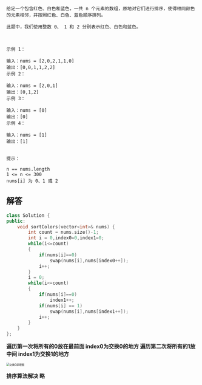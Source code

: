 ```
给定一个包含红色、白色和蓝色，一共 n 个元素的数组，原地对它们进行排序，使得相同颜色的元素相邻，并按照红色、白色、蓝色顺序排列。

此题中，我们使用整数 0、 1 和 2 分别表示红色、白色和蓝色。

 

示例 1：

输入：nums = [2,0,2,1,1,0]
输出：[0,0,1,1,2,2]
示例 2：

输入：nums = [2,0,1]
输出：[0,1,2]
示例 3：

输入：nums = [0]
输出：[0]
示例 4：

输入：nums = [1]
输出：[1]
 

提示：

n == nums.length
1 <= n <= 300
nums[i] 为 0、1 或 2
```

## 解答

```c++
class Solution {
public:
    void sortColors(vector<int>& nums) {
        int count = nums.size()-1;
        int i = 0,index0=0,index1=0;
        while(i<=count)
        {
            if(nums[i]==0)
                swap(nums[i],nums[index0++]);
            i++;
        }
        i = 0;
        while(i<=count)
        {
            if(nums[i]==0)
                index1++;
            if(nums[i] == 1)
                swap(nums[i],nums[index1++]);
            i++;
        }
    }
};
```

**遍历第一次将所有的0放在最前面 index0为交换0的地方 遍历第二次将所有的1放中间 index1为交换1的地方**

<img src="https://lhn1030-blogimages.oss-cn-shanghai.aliyuncs.com/img/lhn1030-blogimages.oss-cn-shanghai.aliyuncs.com交换0原理图.jpg" alt="交换0原理图" style="zoom: 50%;" />



**排序算法解决 略**

